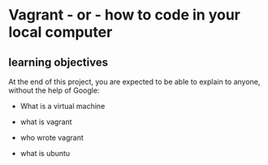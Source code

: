 # Vagrant - or - how to code in your local computer 

## learning objectives

At the end of this project, you are expected to be able to explain to anyone, without the help of Google:

* What is a virtual machine

* what is vagrant

* who wrote vagrant

* what is ubuntu
